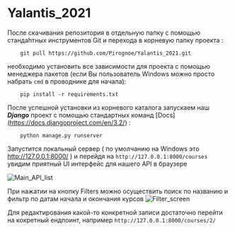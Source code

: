 # Yalantis_2021


После скачивания репозитория в отдельную папку с помощью стандаhтных инструментов Git и перехода в корневую папку проекта :

        git pull https://github.com/Pirognoe/Yalantis_2021.git

необходимо установить все зависимости для проекта с помощью менеджера пакетов (если Вы пользователь Windows можно просто набрать `cmd` в проводнике для начала):

        pip install -r requirements.txt

После успешной установки из корневого каталога запускаем наш **_Django_** проект с помощью стандартных команд [Docs] (https://docs.djangoproject.com/en/3.2/) :

        python manage.py runserver

Запустится локальный сервер ( по умолчанию на Windows это http://127.0.0.1:8000/ ) и перейдя на `http://127.0.0.1:8000/courses` увидим приятный UI интерфейс для нашего API в браузере

 ![Main_API_list](https://user-images.githubusercontent.com/17066017/117063046-ec539900-ad2c-11eb-8ae0-2b3556ac67d2.PNG)
 
 При нажатии на кнопку Filters можно осуществить поиск по названию и фильтр по датам начала и окончания курсов
 ![Filter_screen](https://user-images.githubusercontent.com/17066017/117063612-bc58c580-ad2d-11eb-8b39-e33b31c44160.PNG)

Для редактирования какой-то конкретной записи достаточно перейти на кокретный ендпоинт, например `http://127.0.0.1:8000/courses/2/`
